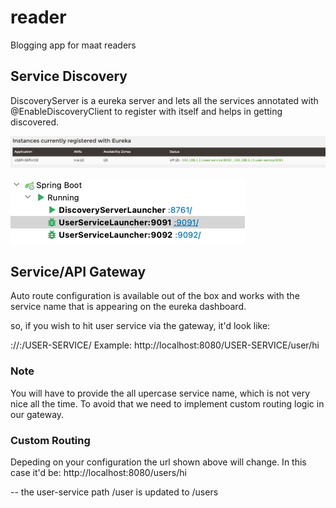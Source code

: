 # reader
Blogging app for maat readers


## Service Discovery

DiscoveryServer is a eureka server and lets all the services annotated with @EnableDiscoveryClient to register with itself and helps in getting discovered.

![img.png](img.png)

![img_1.png](img_1.png)


## Service/API Gateway

Auto route configuration is available out of the box and works with the service name that is appearing on the eureka dashboard.

so, if you wish to hit user service via the gateway, it'd look like:

<protocol>://<hostname>:<service-gateway-port>/USER-SERVICE/<URI>
Example: http://localhost:8080/USER-SERVICE/user/hi

### Note

You will have to provide the all upercase service name, which is not very nice all the time.
To avoid that we need to implement custom routing logic in our gateway.

### Custom Routing

Depeding on your configuration the url shown above will change.
In this case it'd be: http://localhost:8080/users/hi

-- the user-service path /user is updated to /users